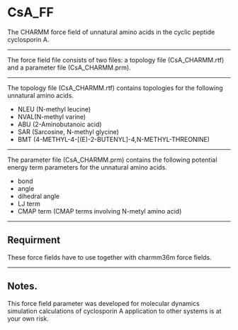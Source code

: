 # CsA_FF
The CHARMM force field of unnatural amino acids in the cyclic peptide cyclosporin A.
***
The force field file consists of two files: a topology file (CsA_CHARMM.rtf) and a parameter file (CsA_CHARMM.prm).
***
The topology file (CsA_CHARMM.rtf) contains topologies for the following unnatural amino acids.
* NLEU (N-methyl leucine)
* NVAL(N-methyl varine)
* ABU (2-Aminobutanoic acid)
* SAR (Sarcosine, N-methyl glycine)
* BMT (4-METHYL-4-[(E)-2-BUTENYL]-4,N-METHYL-THREONINE)
***
The parameter file (CsA_CHARMM.prm) contains the following potential energy term parameters for the unnatural amino acids.
* bond
* angle
* dihedral angle
* LJ term
* CMAP term (CMAP terms involving N-metyl amino acid)
***
## Requirment
These force fields have to use together with charmm36m force fields.
***
## Notes.
This force field parameter was developed for molecular dynamics simulation calculations of cyclosporin A application to other systems is at your own risk.
